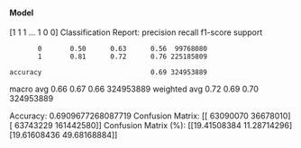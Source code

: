 #### Model
[1 1 1 ... 1 0 0]
Classification Report:
              precision    recall  f1-score   support

           0       0.50      0.63      0.56  99768080
           1       0.81      0.72      0.76 225185809

    accuracy                           0.69 324953889
   macro avg       0.66      0.67      0.66 324953889
weighted avg       0.72      0.69      0.70 324953889

Accuracy: 0.6909677268087719
Confusion Matrix:
[[ 63090070  36678010]
 [ 63743229 161442580]]
Confusion Matrix (%):
[[19.41508384 11.28714296]
 [19.61608436 49.68168884]]
